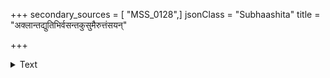 +++
secondary_sources = [ "MSS_0128",]
jsonClass = "Subhaashita"
title = "अक्लान्तद्युतिभिर्वसन्तकुसुमैरुत्तंसयन्"

+++

<details><summary>Text</summary>

अक्लान्तद्युतिभिर्वसन्तकुसुमैरुत्तंसयन् कुन्तलान् अन्तः खेलति खञ्जरीटनयने कुञ्जेषु कञ्जेक्षणः।  
अस्मन्मन्दिरकर्मतस्तव करौ नाद्यापि विश्राम्यतः किं ब्रूमो रसिकाग्रणीरसि घटी नेयं विलम्बक्षमा॥
</details>
